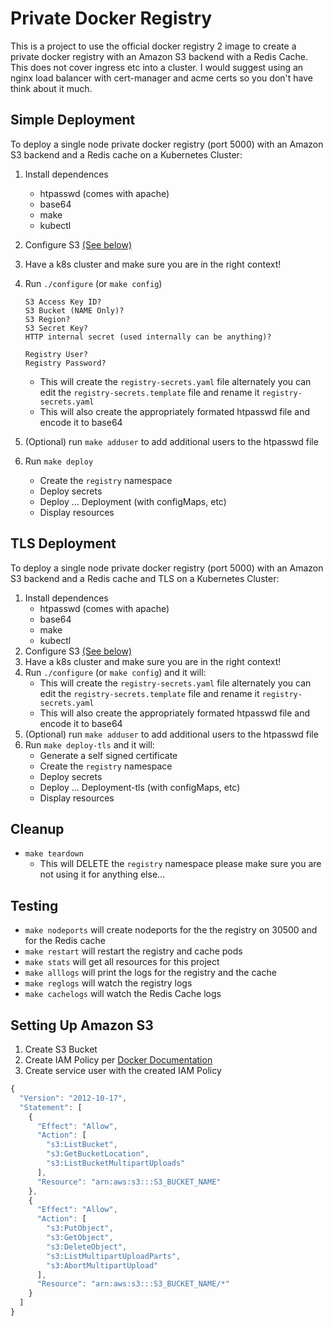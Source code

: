 # Private Docker Registry

This is a project to use the official docker registry 2 image to create a private docker registry with an Amazon S3 backend with a Redis Cache.  This does not cover ingress etc into a cluster.  I would suggest using an nginx load balancer with cert-manager and acme certs so you don't have think about it much.


## Simple Deployment
To deploy a single node private docker registry (port 5000) with an Amazon S3 backend and a Redis cache on a Kubernetes Cluster:


1. Install dependences
    * htpasswd (comes with apache)
    * base64
    * make
    * kubectl
2. Configure S3 [(See below)](https://github.com/tvoboril/private-docker-registry#setting-up-amazon-s3)
3. Have a k8s cluster and make sure you are in the right context!
4. Run `./configure` (or `make config`)


    ```
    S3 Access Key ID?
    S3 Bucket (NAME Only)?
    S3 Region?
    S3 Secret Key?
    HTTP internal secret (used internally can be anything)?
    
    Registry User?
    Registry Password?
    ```
    * This will create the `registry-secrets.yaml` file alternately you can edit the `registry-secrets.template` file and rename it `registry-secrets.yaml`
    * This will also create the appropriately formated htpasswd file and encode it to base64
5. (Optional) run `make adduser` to add additional users to the htpasswd file
6. Run `make deploy`
    * Create the `registry` namespace
    * Deploy secrets
    * Deploy ... Deployment (with configMaps, etc)
    * Display resources


## TLS Deployment
To deploy a single node private docker registry (port 5000) with an Amazon S3 backend and a Redis cache and TLS on a Kubernetes Cluster:


1. Install dependences
    * htpasswd (comes with apache)
    * base64
    * make
    * kubectl
2. Configure S3 [(See below)](https://github.com/tvoboril/private-docker-registry#setting-up-amazon-s3)
3. Have a k8s cluster and make sure you are in the right context!
4. Run `./configure` (or `make config`) and it will:
    * This will create the `registry-secrets.yaml` file alternately you can edit the `registry-secrets.template` file and rename it `registry-secrets.yaml`
    * This will also create the appropriately formated htpasswd file and encode it to base64
5. (Optional) run `make adduser` to add additional users to the htpasswd file
6. Run `make deploy-tls` and it will:
    * Generate a self signed certificate
    * Create the `registry` namespace
    * Deploy secrets
    * Deploy ... Deployment-tls (with configMaps, etc)
    * Display resources

## Cleanup
* `make teardown`
    * This will DELETE the `registry` namespace please make sure you are not using it for anything else...

## Testing
* `make nodeports` will create nodeports for the the registry on 30500 and for the Redis cache
* `make restart` will restart the registry and cache pods
* `make stats` will get all resources for this project
* `make alllogs` will print the logs for the registry and the cache
* `make reglogs` will watch the registry logs
* `make cachelogs` will watch the Redis Cache logs 






## Setting Up Amazon S3

1. Create S3 Bucket
2. Create IAM Policy per [Docker Documentation](https://docs.docker.com/registry/storage-drivers/s3/#s3-permission-scopes)
3. Create service user with the created IAM Policy

```javascript
{
  "Version": "2012-10-17",
  "Statement": [
    {
      "Effect": "Allow",
      "Action": [
        "s3:ListBucket",
        "s3:GetBucketLocation",
        "s3:ListBucketMultipartUploads"
      ],
      "Resource": "arn:aws:s3:::S3_BUCKET_NAME"
    },
    {
      "Effect": "Allow",
      "Action": [
        "s3:PutObject",
        "s3:GetObject",
        "s3:DeleteObject",
        "s3:ListMultipartUploadParts",
        "s3:AbortMultipartUpload"
      ],
      "Resource": "arn:aws:s3:::S3_BUCKET_NAME/*"
    }
  ]
}
```

